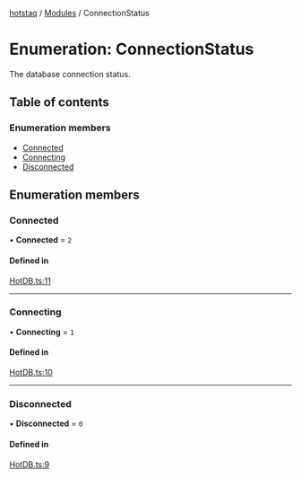 [hotstaq](../README.md) / [Modules](../modules.md) / ConnectionStatus

# Enumeration: ConnectionStatus

The database connection status.

## Table of contents

### Enumeration members

- [Connected](ConnectionStatus.md#connected)
- [Connecting](ConnectionStatus.md#connecting)
- [Disconnected](ConnectionStatus.md#disconnected)

## Enumeration members

### Connected

• **Connected** = `2`

#### Defined in

[HotDB.ts:11](https://github.com/OurFreeLight/HotStaq/blob/a27c8f4/src/HotDB.ts#L11)

___

### Connecting

• **Connecting** = `1`

#### Defined in

[HotDB.ts:10](https://github.com/OurFreeLight/HotStaq/blob/a27c8f4/src/HotDB.ts#L10)

___

### Disconnected

• **Disconnected** = `0`

#### Defined in

[HotDB.ts:9](https://github.com/OurFreeLight/HotStaq/blob/a27c8f4/src/HotDB.ts#L9)
